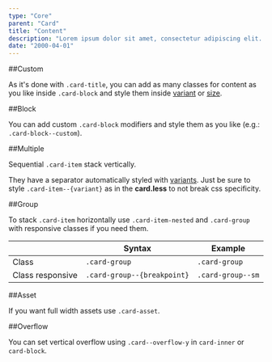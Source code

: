 ```yaml
---
type: "Core"
parent: "Card"
title: "Content"
description: "Lorem ipsum dolor sit amet, consectetur adipiscing elit. Nunc tempus laoreet leo sit amet iaculis."
date: "2000-04-01"
---
```


##Custom

As it's done with `.card-title`, you can add as many classes for content as you like inside `.card-block` and style them inside [variant](/core/card/options#variant) or [size](/core/card/options#size).

##Block

You can add custom `.card-block` modifiers and style them as you like (e.g.: `.card-block--custom`).

<demo>
  <demovanilla src="inline/core/card/block">
  </demovanilla>
</demo>

##Multiple

Sequential `.card-item` stack vertically.

They have a separator automatically styled with [variants](/core/card/options#variant). Just be sure to style `.card-item--{variant}` as in the **card.less** to not break css specificity.

<demo>
  <demovanilla src="inline/core/card/multiple">
  </demovanilla>
</demo>

##Group

To stack `.card-item` horizontally use `.card-item-nested` and `.card-group` with responsive classes if you need them. 

<div class="table--scroll">

|                         | Syntax                                    | Example                       |
| ----------------------- | ----------------------------------------- | ----------------------------- |
| Class                   | `.card-group`                           | `.card-group`                      |
| Class responsive        | `.card-group--{breakpoint}`              | `.card-group--sm`                   |

</div>

<demo>
  <demovanilla src="inline/core/card/group">
  </demovanilla>
</demo>

##Asset

If you want full width assets use `.card-asset`.

<demo>
  <demovanilla src="inline/core/card/asset">
  </demovanilla>
</demo>

##Overflow

You can set vertical overflow using `.card--overflow-y` in `card-inner` or `card-block`.

<demo>
  <demovanilla src="inline/core/card/overflow-y">
  </demovanilla>
</demo>
